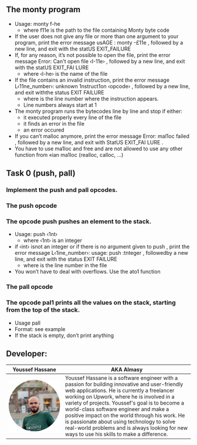 
## The monty program

- Usage: monty f-he
	- where f11e is the path to the file containing Monty byte code
- If the user does not give any file or more than one argument to your program, print the error message usAGE : monty -£11e , followed by a new
line, and exit with the statUS EXIT_FAILURE
- If, for any reason, it’s not possible to open the file, print the error message Error: Can't open file ‹I-11e› , followed by a new line, and exit with the statUS EXIT_FAI LURE
	- where ‹I-he› is the name of the file
- If the file contains an invalid instruction, print the error message L‹11ne_number›: unknown 1nstruct1on ‹opcode› , followed by a new line, and exit withthe status EXIT FAILURE
	- where is the line number where the instruction appears.
	- Line numbers always start at 1
- The monty program runs the bytecodes line by line and stop if either:
	- it executed properly every line of the file
	- it finds an error in the file
	- an error occured
- If you can’t malloc anymore, print the error message Error: mal1oc failed , followed by a new line, and exit with StatUS EXIT_FAI LURE .
- You have to use ma1loc and free and are not allowed to use any other function from «ian ma1Ioc (realloc, calloc, ...)

## Task 0 (push, pall)

### Implement the push and pall opcodes.
### The push opcode
### The opcode push pushes an element to the stack.

- Usage: push ‹1nt›
	- where ‹1nt› is an integer
- if ‹int› isnot an integer or if there is no argument given to push , print the error message L‹1ine_number›: usage: push :tnteger , followedby a new line, and exit with the status EXIT FAILURE
	- where is the line number in the file
- You won’t have to deal with overflows. Use the ato1 function

### The pall opcode
### The opcode paI1 prints all the values on the stack, starting from the top of the stack.

- Usage pall
- Format: see example
- If the stack is empty, don’t print anything














## Developer:

| **Youssef Hassane** | **AKA Almasy** |
|---|---|
| ![Youssef Hassane](https://github.com/Youssef-Hassane/Screenshot/blob/main/Cropped_Image2-fotor-202311111348.png) | Youssef Hassane is a software engineer with a passion for building innovative and user-friendly web applications. He is currently a freelancer working on Upwork, where he is involved in a variety of projects. Youssef's goal is to become a world-class software engineer and make a positive impact on the world through his work. He is passionate about using technology to solve real-world problems and is always looking for new ways to use his skills to make a difference. |
